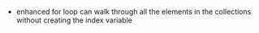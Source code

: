 - enhanced for loop can walk through all the elements in the collections without creating the index variable